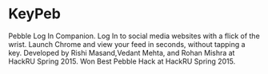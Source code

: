 # KeyPeb
Pebble Log In Companion. Log In to social media websites with a flick of the wrist. Launch Chrome and view your feed in seconds, without tapping a key.
Developed by Rishi Masand,Vedant Mehta, and Rohan Mishra at HackRU Spring 2015.
Won Best Pebble Hack at HackRU Spring 2015.
